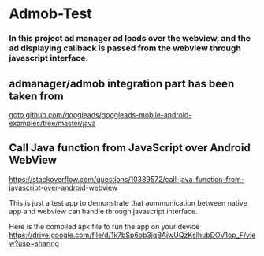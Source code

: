 # Admob-Test

### In this project ad manager ad loads over the webview, and the ad displaying callback is passed from the webview through javascript interface.

## admanager/admob integration part has been taken from
[goto github.com/googleads/googleads-mobile-android-examples/tree/master/java](https://github.com/googleads/googleads-mobile-android-examples/tree/master/java)


## Call Java function from JavaScript over Android WebView
https://stackoverflow.com/questions/10389572/call-java-function-from-javascript-over-android-webview


This is just a test app to demonstrate that aommunication between native app and webview can handle through javascript interface.


Here is the compiled apk file to run the app on your device
https://drive.google.com/file/d/1k7bSp6ob3jqBAjwUQzKslhubDOV1op_F/view?usp=sharing
